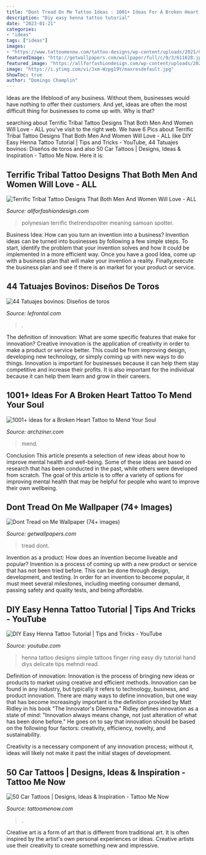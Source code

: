 ```yaml
---
title: "Dont Tread On Me Tattoo Ideas : 1001+ Ideas For A Broken Heart Tattoo To Mend Your Soul"
description: "Diy easy henna tattoo tutorial"
date: "2023-01-21"
categories:
- "ideas"
tags: ["ideas"]
images:
- "https://www.tattoomenow.com/tattoo-designs/wp-content/uploads/2021/05/car-tattoo-38.jpg"
featuredImage: "http://getwallpapers.com/wallpaper/full/c/0/3/611628.jpg"
featured_image: "https://allforfashiondesign.com/wp-content/uploads/2020/01/tribal-tattoos-1-600x800.jpg"
image: "https://i.ytimg.com/vi/Jxm-Wzpg19Y/maxresdefault.jpg"
ShowToc: true
author: "Domingo Champlin"
---
```



Ideas are the lifeblood of any business. Without them, businesses would have nothing to offer their customers. And yet, ideas are often the most difficult thing for businesses to come up with. Why is that?

	

		
searching about Terrific Tribal Tattoo Designs That Both Men And Women Will Love - ALL you've visit to the right web. We have 6 Pics about Terrific Tribal Tattoo Designs That Both Men And Women Will Love - ALL like DIY Easy Henna Tattoo Tutorial | Tips and Tricks - YouTube, 44 Tatuajes bovinos: Diseños de toros and also 50 Car Tattoos | Designs, Ideas &amp; Inspiration - Tattoo Me Now. Here it is:
		
    
## Terrific Tribal Tattoo Designs That Both Men And Women Will Love - ALL

<img loading=lazy src="https://allforfashiondesign.com/wp-content/uploads/2020/01/tribal-tattoos-1-600x800.jpg" onerror="this.onerror=null;this.src='https://tse4.mm.bing.net/th?id=OIP.YwcPSzHuUKCcWfKbsVOpEgHaJ4&amp;pid=15.1';" alt="Terrific Tribal Tattoo Designs That Both Men And Women Will Love - ALL">

_Source: allforfashiondesign.com_

>polynesian terrific thetrendspotter meaning samoan spotter. 

	

Business Idea: How can you turn an invention into a business?
Invention ideas can be turned into businesses by following a few simple steps. To start, identify the problem that your invention solves and how it could be implemented in a more efficient way. Once you have a good Idea, come up with a business plan that will make your invention a reality. Finally,execute the business plan and see if there is an market for your product or service.

    
## 44 Tatuajes Bovinos: Diseños De Toros

<img loading=lazy src="http://www.lefrontal.com/es/images/coleccion2/tatuaje-toro/tatuaje_toro_06.jpg" onerror="this.onerror=null;this.src='https://tse3.mm.bing.net/th?id=OIP.BBxP7eqlTA295JBUzGfNaQHaJ2&amp;pid=15.1';" alt="44 Tatuajes bovinos: Diseños de toros">

_Source: lefrontal.com_

>. 

	

The definition of innovation: What are some specific features that make for innovation?
Creative innovation is the application of creativity in order to make a product or service better. This could be from improving design, developing new technology, or simply coming up with new ways to do things. Innovation is important for businesses because it can help them stay competitive and increase their profits. It is also important for the individual because it can help them learn and grow in their careers.

    
## 1001+ Ideas For A Broken Heart Tattoo To Mend Your Soul

<img loading=lazy src="https://archziner.com/wp-content/uploads/2020/12/chest-tattoo-of-small-black-heart-broken-heart-tattoo-on-wrist-flash-going-through-it-on-woman-with-black-lace-top-1.jpg" onerror="this.onerror=null;this.src='https://tse4.mm.bing.net/th?id=OIP.GjfpUgPOoSOQy-cs0r_59gHaHa&amp;pid=15.1';" alt="1001+ ideas for a Broken Heart Tattoo to Mend Your Soul">

_Source: archziner.com_

>mend. 

	

Conclusion
This article presents a selection of new ideas about how to improve mental health and well-being. Some of these ideas are based on research that has been conducted in the past, while others were developed from scratch. The goal of this article is to offer a variety of options for improving mental health that may be helpful for people who want to improve their own wellbeing.

    
## Dont Tread On Me Wallpaper (74+ Images)

<img loading=lazy src="http://getwallpapers.com/wallpaper/full/c/0/3/611628.jpg" onerror="this.onerror=null;this.src='https://tse3.mm.bing.net/th?id=OIP.K8jvQEF1JyUsInSfPrQvQwHaEK&amp;pid=15.1';" alt="Dont Tread on Me Wallpaper (74+ images)">

_Source: getwallpapers.com_

>tread dont. 

	

Invention as a product: How does an invention become liveable and popular?
Invention is a process of coming up with a new product or service that has not been tried before. This can be done through design, development, and testing. In order for an invention to become popular, it must meet several milestones, including meeting consumer demand, passing safety and quality tests, and being affordable.

    
## DIY Easy Henna Tattoo Tutorial | Tips And Tricks - YouTube

<img loading=lazy src="https://i.ytimg.com/vi/Jxm-Wzpg19Y/maxresdefault.jpg" onerror="this.onerror=null;this.src='https://tse2.mm.bing.net/th?id=OIP.1se4y2JAsKMuPKES1EwT-wHaEK&amp;pid=15.1';" alt="DIY Easy Henna Tattoo Tutorial | Tips and Tricks - YouTube">

_Source: youtube.com_

>henna tattoo designs simple tattoos finger ring easy diy tutorial hand diys delicate tips mehndi read. 

	

Definition of innovation:
Innovation is the process of bringing new ideas or products to market using creative and efficient methods. Innovation can be found in any industry, but typically it refers to technology, business, and product innovation.
There are many ways to define innovation, but one way that has become increasingly important is the definition provided by Matt Ridley in his book "The Innovator's Dilemma." Ridley defines innovation as a state of mind: "Innovation always means change, not just alteration of what has been done before." He goes on to say that innovation should be based on the following four factors: creativity, efficiency, novelty, and sustainability.

Creativity is a necessary component of any innovation process; without it, ideas will likely not make it past the initial stages of development.

    
## 50 Car Tattoos | Designs, Ideas &amp; Inspiration - Tattoo Me Now

<img loading=lazy src="https://www.tattoomenow.com/tattoo-designs/wp-content/uploads/2021/05/car-tattoo-38.jpg" onerror="this.onerror=null;this.src='https://tse4.mm.bing.net/th?id=OIP.C-_f98d94tze6KtoX-d_TAAAAA&amp;pid=15.1';" alt="50 Car Tattoos | Designs, Ideas &amp; Inspiration - Tattoo Me Now">

_Source: tattoomenow.com_

>. 

	

Creative art is a form of art that is different from traditional art. It is often inspired by the artist's own personal experiences or ideas. Creative artists use their creativity to create something new and impressive.

